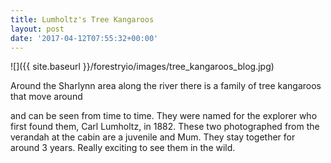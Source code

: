 ```yaml
---
title: Lumholtz's Tree Kangaroos
layout: post
date: '2017-04-12T07:55:32+00:00'
---
```

![]({{ site.baseurl }}/forestryio/images/tree_kangaroos_blog.jpg)

Around the Sharlynn area along the river there is a family of tree kangaroos that move around

<!--more--> and can be seen from time to time. They were named for the explorer who first found them, Carl Lumholtz, in 1882. These two photographed from the verandah at the cabin are a juvenile and Mum. They stay together for around 3 years. Really exciting to see them in the wild.